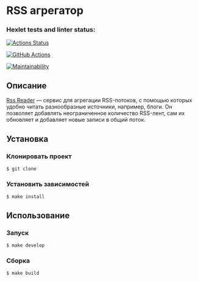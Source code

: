 # RSS агрегатор

### Hexlet tests and linter status:
[![Actions Status](https://github.com/Pajzer/frontend-project-11/actions/workflows/hexlet-check.yml/badge.svg)](https://github.com/Pajzer/frontend-project-11/actions)

[![GitHub Actions](https://github.com/Pajzer/frontend-project-11/actions/workflows/nodejs.yml/badge.svg)](https://github.com/Pajzer/frontend-project-11/actions/workflows/nodejs.yml)

[![Maintainability](https://api.codeclimate.com/v1/badges/63221d618436d5f40cef/maintainability)](https://codeclimate.com/github/Pajzer/frontend-project-11/maintainability)

## Описание

[Rss Reader](https://frontend-project-11-jet-pi.vercel.app/) — сервис для агрегации RSS-потоков, с помощью которых удобно читать разнообразные источники, например, блоги. Он позволяет добавлять неограниченное количество RSS-лент, сам их обновляет и добавляет новые записи в общий поток.

## Установка 

### Клонировать проект
```
$ git clone 
```

### Установить зависимостей
```
$ make install
```

## Использование

### Запуск

```
$ make develop
```

### Сборка

```
$ make build
```
